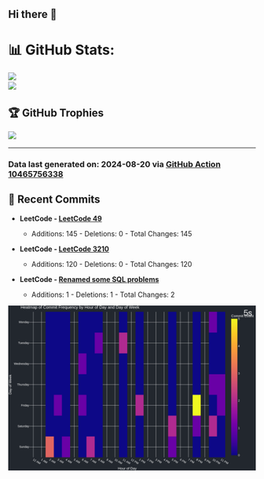## Hi there 👋

<!--
**renerod1/renerod1** is a ✨ _special_ ✨ repository because its `README.md` (this file) appears on your GitHub profile.

Here are some ideas to get you started:

- 🔭 I’m currently working on ...
- 🌱 I’m currently learning ...
- 👯 I’m looking to collaborate on ...
- 🤔 I’m looking for help with ...
- 💬 Ask me about ...
- 📫 How to reach me: ...
- 😄 Pronouns: ...
- ⚡ Fun fact: ...
-->

# 📊 GitHub Stats:

![](https://github-readme-stats.vercel.app/api?username=renerod1&hide_border=true&theme=transparent&show_icons=true&include_all_commits=true&count_private=false&exclude_repo=renerod1)<br/>
![](https://github-readme-stats.vercel.app/api/top-langs/?username=renerod1&hide_border=true&theme=transparent&show_icons=true&include_all_commits=true&count_private=false&exclude_repo=renerod1&langs_count=20)

## 🏆 GitHub Trophies

![](https://github-profile-trophy.vercel.app/?username=renerod1&no-bg=true&no-frame=true)

---


### Data last generated on: 2024-08-20 via [GitHub Action 10465756338](https://github.com/renerod1/renerod1/actions/runs/10465756338)

## 🚀 Recent Commits

- **LeetCode - [LeetCode 49](https://github.com/renerod1/LeetCode/commit/93a9c32547f1967084202a09ed1b26e463866d30)**
  - Additions: 145 - Deletions: 0 - Total Changes: 145

- **LeetCode - [LeetCode 3210](https://github.com/renerod1/LeetCode/commit/8093d8e37bcf8ae94b0e9a40ff29cd73dd1ddc58)**
  - Additions: 120 - Deletions: 0 - Total Changes: 120

- **LeetCode - [Renamed some SQL problems](https://github.com/renerod1/LeetCode/commit/b453c66717f8b233739e47b7fabf125d2cacc508)**
  - Additions: 1 - Deletions: 1 - Total Changes: 2


![](DataVisuals/data.gif)

